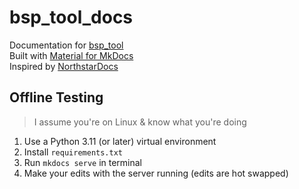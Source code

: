 # bsp_tool_docs

Documentation for [bsp_tool](https://github.com/snake-biscuits/bsp_tool)<br/>
Built with [Material for MkDocs](https://squidfunk.github.io/mkdocs-material/)<br/>
Inspired by [NorthstarDocs](https://github.com/R2Northstar/NorthstarDocs)


## Offline Testing

> I assume you're on Linux & know what you're doing

 1. Use a Python 3.11 (or later) virtual environment
 2. Install `requirements.txt`
 3. Run `mkdocs serve` in terminal
 4. Make your edits with the server running (edits are hot swapped)

